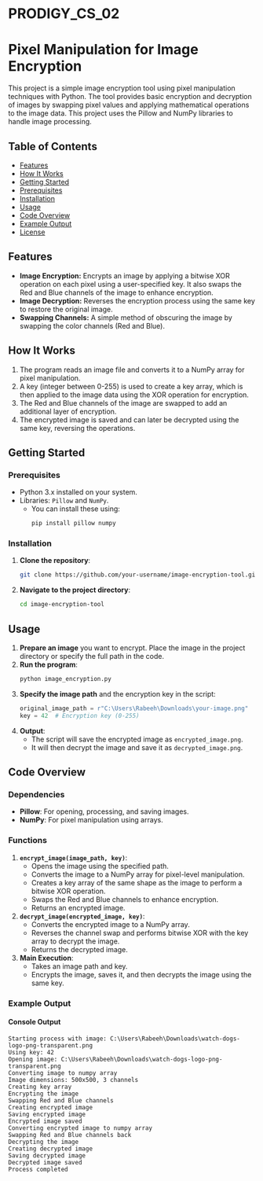 # PRODIGY_CS_02
# Pixel Manipulation for Image Encryption

This project is a simple image encryption tool using pixel manipulation techniques with Python. The tool provides basic encryption and decryption of images by swapping pixel values and applying mathematical operations to the image data. This project uses the Pillow and NumPy libraries to handle image processing.

## Table of Contents
- [Features](#features)
- [How It Works](#how-it-works)
- [Getting Started](#getting-started)
- [Prerequisites](#prerequisites)
- [Installation](#installation)
- [Usage](#usage)
- [Code Overview](#code-overview)
- [Example Output](#example-output)
- [License](#license)

## Features
- **Image Encryption:** Encrypts an image by applying a bitwise XOR operation on each pixel using a user-specified key. It also swaps the Red and Blue channels of the image to enhance encryption.
- **Image Decryption:** Reverses the encryption process using the same key to restore the original image.
- **Swapping Channels:** A simple method of obscuring the image by swapping the color channels (Red and Blue).

## How It Works
1. The program reads an image file and converts it to a NumPy array for pixel manipulation.
2. A key (integer between 0-255) is used to create a key array, which is then applied to the image data using the XOR operation for encryption.
3. The Red and Blue channels of the image are swapped to add an additional layer of encryption.
4. The encrypted image is saved and can later be decrypted using the same key, reversing the operations.

## Getting Started
### Prerequisites
- Python 3.x installed on your system.
- Libraries: `Pillow` and `NumPy`.
  - You can install these using:
    ```bash
    pip install pillow numpy
    ```

### Installation
1. **Clone the repository**:
    ```bash
    git clone https://github.com/your-username/image-encryption-tool.git
    ```
2. **Navigate to the project directory**:
    ```bash
    cd image-encryption-tool
    ```

## Usage
1. **Prepare an image** you want to encrypt. Place the image in the project directory or specify the full path in the code.
2. **Run the program**:
    ```bash
    python image_encryption.py
    ```
3. **Specify the image path** and the encryption key in the script:
    ```python
    original_image_path = r"C:\Users\Rabeeh\Downloads\your-image.png"
    key = 42  # Encryption key (0-255)
    ```
4. **Output**:
    - The script will save the encrypted image as `encrypted_image.png`.
    - It will then decrypt the image and save it as `decrypted_image.png`.

## Code Overview
### Dependencies
- **Pillow**: For opening, processing, and saving images.
- **NumPy**: For pixel manipulation using arrays.

### Functions
1. **`encrypt_image(image_path, key)`**:
    - Opens the image using the specified path.
    - Converts the image to a NumPy array for pixel-level manipulation.
    - Creates a key array of the same shape as the image to perform a bitwise XOR operation.
    - Swaps the Red and Blue channels to enhance encryption.
    - Returns an encrypted image.
2. **`decrypt_image(encrypted_image, key)`**:
    - Converts the encrypted image to a NumPy array.
    - Reverses the channel swap and performs bitwise XOR with the key array to decrypt the image.
    - Returns the decrypted image.
3. **Main Execution**:
    - Takes an image path and key.
    - Encrypts the image, saves it, and then decrypts the image using the same key.

### Example Output
#### Console Output
```plaintext
Starting process with image: C:\Users\Rabeeh\Downloads\watch-dogs-logo-png-transparent.png
Using key: 42
Opening image: C:\Users\Rabeeh\Downloads\watch-dogs-logo-png-transparent.png
Converting image to numpy array
Image dimensions: 500x500, 3 channels
Creating key array
Encrypting the image
Swapping Red and Blue channels
Creating encrypted image
Saving encrypted image
Encrypted image saved
Converting encrypted image to numpy array
Swapping Red and Blue channels back
Decrypting the image
Creating decrypted image
Saving decrypted image
Decrypted image saved
Process completed


